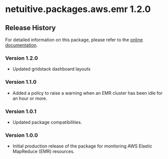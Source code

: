 # netuitive.packages.aws.emr 1.2.0

## Release History

For detailed information on this package, please refer to the [online documentation](https://help.netuitive.com/Content/Integrations/aws.htm).

### Version 1.2.0

* Updated gridstack dashboard layouts

### Version 1.1.0

* Added a policy to raise a warning when an EMR cluster has been idle for an hour or more.

### Version 1.0.1

* Updated package compatibilities.

### Version 1.0.0

* Initial production release of the package for monitoring AWS Elastic MapReduce (EMR) resources.
